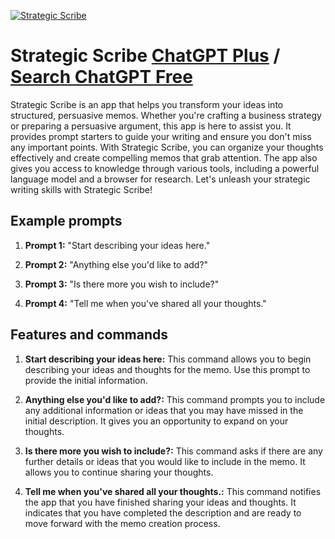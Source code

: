 
[![Strategic Scribe](https://files.oaiusercontent.com/file-kLmrL9FcEH2QMZ7jGNdJgDK7?se=2123-10-17T20%3A04%3A51Z&sp=r&sv=2021-08-06&sr=b&rscc=max-age%3D31536000%2C%20immutable&rscd=attachment%3B%20filename%3D3ccafa91-d884-4d2e-8445-bb2e3c2e4580.png&sig=w1bWpc7TocSx9dnREEhuf9iwzkRnbhgYwERtUwzAD7w%3D)](https://chat.openai.com/g/g-7XHtrxuXE-strategic-scribe)

# Strategic Scribe [ChatGPT Plus](https://chat.openai.com/g/g-7XHtrxuXE-strategic-scribe) / [Search ChatGPT Free](https://gptcall.net/index.html#/?search=Strategic%20Scribe)

Strategic Scribe is an app that helps you transform your ideas into structured, persuasive memos. Whether you're crafting a business strategy or preparing a persuasive argument, this app is here to assist you. It provides prompt starters to guide your writing and ensure you don't miss any important points. With Strategic Scribe, you can organize your thoughts effectively and create compelling memos that grab attention. The app also gives you access to knowledge through various tools, including a powerful language model and a browser for research. Let's unleash your strategic writing skills with Strategic Scribe!

## Example prompts

1. **Prompt 1:** "Start describing your ideas here."

2. **Prompt 2:** "Anything else you'd like to add?"

3. **Prompt 3:** "Is there more you wish to include?"

4. **Prompt 4:** "Tell me when you've shared all your thoughts."

## Features and commands

1. **Start describing your ideas here:** This command allows you to begin describing your ideas and thoughts for the memo. Use this prompt to provide the initial information.

2. **Anything else you'd like to add?:** This command prompts you to include any additional information or ideas that you may have missed in the initial description. It gives you an opportunity to expand on your thoughts.

3. **Is there more you wish to include?:** This command asks if there are any further details or ideas that you would like to include in the memo. It allows you to continue sharing your thoughts.

4. **Tell me when you've shared all your thoughts.:** This command notifies the app that you have finished sharing your ideas and thoughts. It indicates that you have completed the description and are ready to move forward with the memo creation process.



